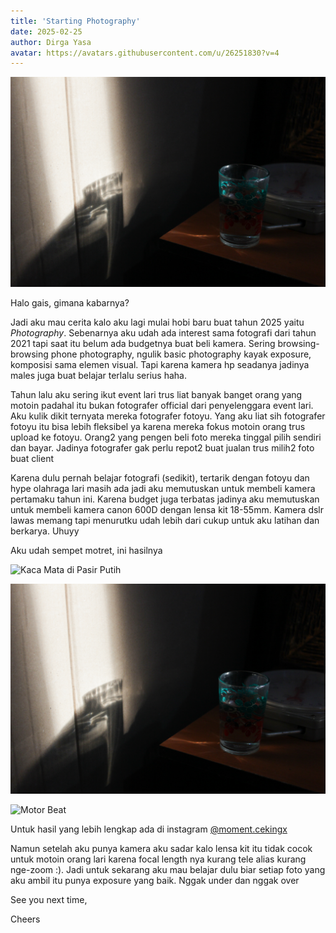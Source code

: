 ```yaml
---
title: 'Starting Photography'
date: 2025-02-25
author: Dirga Yasa
avatar: https://avatars.githubusercontent.com/u/26251830?v=4
---
```


![Banner](./2025-02-25_starting-photography/2-gelas.jpg)

Halo gais, gimana kabarnya?

Jadi aku mau cerita kalo aku lagi mulai hobi baru buat tahun 2025 yaitu _Photography_. Sebenarnya aku udah ada interest sama fotografi dari tahun 2021 tapi saat itu belum ada budgetnya buat beli kamera. Sering browsing-browsing phone photography, ngulik basic photography kayak exposure, komposisi sama elemen visual. Tapi karena kamera hp seadanya jadinya males juga buat belajar terlalu serius haha.


Tahun lalu aku sering ikut event lari trus liat banyak banget orang yang motoin padahal itu bukan fotografer official dari penyelenggara event lari. Aku kulik dikit ternyata mereka fotografer fotoyu. Yang aku liat sih fotografer fotoyu itu bisa lebih fleksibel ya karena mereka fokus motoin orang trus upload ke fotoyu. Orang2 yang pengen beli foto mereka tinggal pilih sendiri dan bayar. Jadinya fotografer gak perlu repot2 buat jualan trus milih2 foto buat client

Karena dulu pernah belajar fotografi (sedikit), tertarik dengan fotoyu dan hype olahraga lari masih ada jadi aku memutuskan untuk membeli kamera pertamaku tahun ini. Karena budget juga terbatas jadinya aku memutuskan untuk membeli kamera canon 600D dengan lensa kit 18-55mm. Kamera dslr lawas memang tapi menurutku udah lebih dari cukup untuk aku latihan dan berkarya. Uhuyy

Aku udah sempet motret, ini hasilnya

![Kaca Mata di Pasir Putih](./2025-02-25_starting-photography/1-kacamata.jpg)

![Bayangan Gelas](./2025-02-25_starting-photography/2-gelas.jpg)

![Motor Beat](./2025-02-25_starting-photography/3-motor.jpg)

Untuk hasil yang lebih lengkap ada di instagram [@moment.cekingx](https://www.instagram.com/moment.cekingx/)

Namun setelah aku punya kamera aku sadar kalo lensa kit itu tidak cocok untuk motoin orang lari karena focal length nya kurang tele alias kurang nge-zoom :). Jadi untuk sekarang aku mau belajar dulu biar setiap foto yang aku ambil itu punya exposure yang baik. Nggak under dan nggak over

See you next time,

Cheers